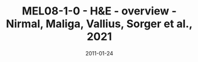 ---
title: MEL08-1-0 - H&E - overview - Nirmal, Maliga, Vallius, Sorger et al., 2021
image: https://labsyspharm.github.io/HTA-MELATLAS-1/images/thumbnail-MEL08-1-0-he-overview.jpg
date: '2011-01-24'
minerva_link: https://labsyspharm.github.io/HTA-MELATLAS-1/stories/MEL08-1-0-he-overview.html
info_link: null
show_page_link: false
---